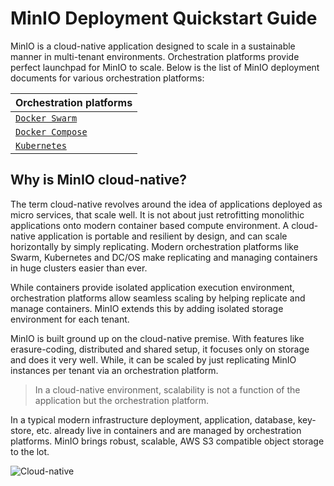 # MinIO Deployment Quickstart Guide

MinIO is a cloud-native application designed to scale in a sustainable manner in multi-tenant environments. Orchestration platforms provide perfect launchpad for MinIO to scale. Below is the list of MinIO deployment documents for various orchestration platforms:

| Orchestration platforms|
|:---|
| [`Docker Swarm`](https://docs.min.io/docs/deploy-minio-on-docker-swarm) |
| [`Docker Compose`](https://docs.min.io/docs/deploy-minio-on-docker-compose) |
| [`Kubernetes`](https://docs.min.io/docs/deploy-minio-on-kubernetes) |

## Why is MinIO cloud-native?
The term cloud-native revolves around the idea of applications deployed as micro services, that scale well. It is not about just retrofitting monolithic applications onto modern container based compute environment. A cloud-native application is portable and resilient by design, and can scale horizontally by simply replicating. Modern orchestration platforms like Swarm, Kubernetes and DC/OS make replicating and managing containers in huge clusters easier than ever.

While containers provide isolated application execution environment, orchestration platforms allow seamless scaling by helping replicate and manage containers. MinIO extends this by adding isolated storage environment for each tenant.

MinIO is built ground up on the cloud-native premise. With features like erasure-coding, distributed and shared setup, it focuses only on storage and does it very well. While, it can be scaled by just replicating MinIO instances per tenant via an orchestration platform.  

> In a cloud-native environment, scalability is not a function of the application but the orchestration platform.

In a typical modern infrastructure deployment, application, database, key-store, etc. already live in containers and are managed by orchestration platforms. MinIO brings robust, scalable, AWS S3 compatible object storage to the lot.

![Cloud-native](https://github.com/minio/minio/blob/master/docs/screenshots/Minio_Cloud_Native_Arch.jpg?raw=true)
